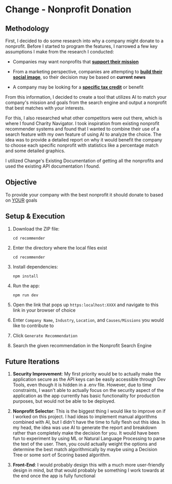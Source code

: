 # Change - Nonprofit Donation

## Methodology
First, I decided to do some research into why a company might donate to a nonprofit. Before I started to program the features, I narrowed a few key assumptions I make from the research I conducted:

* Companies may want nonprofits that <u>**support their mission**</u>

* From a marketing perspective, companies are attempting to <u>**build their social image**</u>, so their decision may be based on **current news**

* A company may be looking for a <u>**specific tax credit**</u> or benefit

From this information, I decided to create a tool that utilizes AI to match your company's mission and goals from the search engine and output a nonprofit that best matches with your interests. 

For this, I also researched what other competitors were out there, which is where I found Charity Navigator. I took inspiration from existing nonprofit recommender systems and found that I wanted to combine their use of a search feature with my own feature of using AI to analyze the choice. The idea was to provide a detailed report on why it would benefit the company to choose each specific nonprofit with statistics like a percentage match and some detailed graphics.

I utilized Change's Existing Documentation of getting all the nonprofits and used the existing API documentation I found. 

## Objective
To provide your company with the best nonprofit it should donate to based on <u>YOUR</u> goals

## Setup & Execution
1. Download the ZIP file:  
   ```
   cd recommender
   ```
2. Enter the directory where the local files exist
   ```
   cd recommender
   ```
3. Install dependencies:  
   ```
   npm install
   ```
4. Run the app:
   ```
   npm run dev
   ```
5. Open the link that pops up `https:localhost:XXXX` and navigate to this link in your browser of choice

6. Enter `Company Name`, `Industry`, `Location`, and `Causes/Missions` you would like to contribute to

7. Click `Generate Recommendation`

8. Search the given recommendation in the Nonprofit Search Engine

## Future Iterations

1. **Security Improvement**: My first priority would be to actually make the application secure as the API keys can be easily accessible through Dev Tools, even though it is hidden in a .env file. However, due to time constraints, I wasn't able to actually focus on the security aspect of the application as the app currently has basic functionality for production purposes, but would not be able to be deployed.

2. **Nonprofit Selector**: This is the biggest thing I would like to improve on if I worked on this project. I had ideas to implement manual algorithms combined with AI, but I didn't have the time to fully flesh out this idea. In my head, the idea was use AI to generate the report and breakdown rather than completely make the decision for you. It would have been fun to experiment by using ML or Natural Language Processing to parse the text of the user. Then, you could actually weight the options and determine the best match algorithmically by maybe using a Decision Tree or some sort of Scoring based algorithm.

3. **Front-End**: I would probably design this with a much more user-friendly design in mind, but that would probably be something I work towards at the end once the app is fully functional